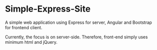 # Simple-Express-Site

A simple web application using Express for server, Angular and Bootstrap for frontend client.

Currently, the focus is on server-side. Therefore, front-end simply uses minimum html and jQuery.
